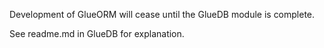 Development of GlueORM will cease until the GlueDB module is complete.

See readme.md in GlueDB for explanation.